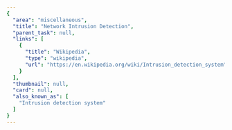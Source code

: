 ```yaml
---
{
  "area": "miscellaneous",
  "title": "Network Intrusion Detection",
  "parent_task": null,
  "links": [
    {
      "title": "Wikipedia",
      "type": "wikipedia",
      "url": "https://en.wikipedia.org/wiki/Intrusion_detection_system"
    }
  ],
  "thumbnail": null,
  "card": null,
  "also_known_as": [
    "Intrusion detection system"
  ]
}
---
```



